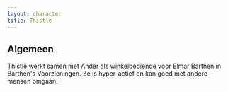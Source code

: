 ```yaml
---
layout: character
title: Thistle
---
```


## Algemeen
Thistle werkt samen met Ander als winkelbediende voor Elmar Barthen in Barthen's Voorzieningen. Ze is hyper-actief en kan goed met andere mensen omgaan.